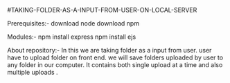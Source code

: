 #TAKING-FOLDER-AS-A-INPUT-FROM-USER-ON-LOCAL-SERVER



Prerequisites:-
download node
download npm



Modules:-
npm install express
npm install ejs



About repository:-
In this we are taking folder as a input from user. user have to upload folder on front end. we will save folders uploaded by user to any folder in our computer. It contains both single upload at a time and also multiple uploads .